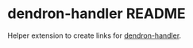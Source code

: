 # dendron-handler README

Helper extension to create links for [dendron-handler](https://github.com/hardliner66/dendron-handler).
